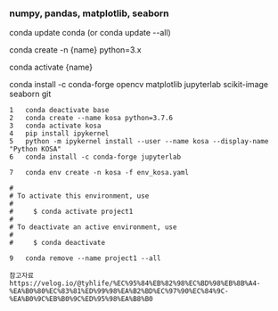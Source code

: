 
### numpy, pandas, matplotlib, seaborn

conda update conda (or conda update --all)

conda create -n {name} python=3.x

conda activate {name}

conda install -c conda-forge opencv matplotlib jupyterlab scikit-image seaborn git

    1	conda deactivate base
    2	conda create --name kosa python=3.7.6
    3	conda activate kosa 
    4	pip install ipykernel
    5	python -m ipykernel install --user --name kosa --display-name "Python KOSA"
    6	conda install -c conda-forge jupyterlab

    7   conda env create -n kosa -f env_kosa.yaml
      
    #
    # To activate this environment, use
    #
    #     $ conda activate project1
    #
    # To deactivate an active environment, use
    #
    #     $ conda deactivate
    
    9   conda remove --name project1 --all
    
    참고자료
    https://velog.io/@tyhlife/%EC%95%84%EB%82%98%EC%BD%98%EB%8B%A4-%EA%B0%80%EC%83%81%ED%99%98%EA%B2%BD%EC%97%90%EC%84%9C-%EA%B0%9C%EB%B0%9C%ED%95%98%EA%B8%B0
    




